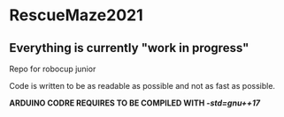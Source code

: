 # RescueMaze2021

## Everything is currently "work in progress"

Repo for robocup junior

Code is written to be as readable as possible and not as fast as possible.

**ARDUINO CODRE REQUIRES TO BE COMPILED WITH _-std=gnu++17_**